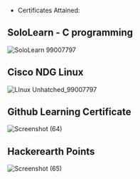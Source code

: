 * Certificates Attained:

## SoloLearn - C programming
![SoloLearn 99007797](https://user-images.githubusercontent.com/34639178/152646846-10979ce2-b135-44f5-b0c0-17530487f746.JPG)

## Cisco NDG Linux
![LInux Unhatched_99007797](https://user-images.githubusercontent.com/34639178/152646844-ae70750c-5f34-4220-808e-7a30c01152c9.JPG)

## Github Learning Certificate
![Screenshot (64)](https://user-images.githubusercontent.com/34639178/152646899-481e26be-dc6b-477e-bfa7-41427faa1adb.png)

## Hackerearth Points 
![Screenshot (65)](https://user-images.githubusercontent.com/34639178/153257917-790474a5-4d05-45ae-9b0e-856e388f55e8.png)

